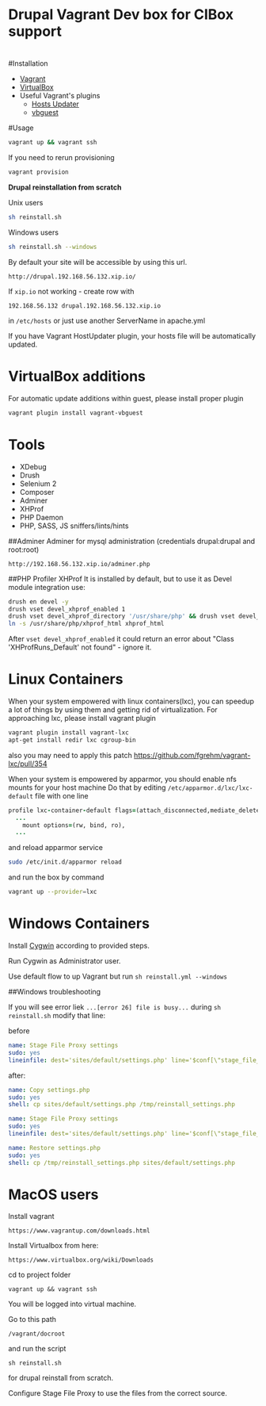 Drupal Vagrant Dev box for CIBox support
======
# 
#Installation
* [Vagrant](https://www.vagrantup.com/downloads.html)
* [VirtualBox](https://www.virtualbox.org/wiki/Downloads)
* Useful Vagrant's plugins
  * [Hosts Updater](https://github.com/cogitatio/vagrant-hostsupdater)
  * [vbguest](https://github.com/dotless-de/vagrant-vbguest)


#Usage

```sh
vagrant up && vagrant ssh
```

If you need to rerun provisioning

```sh
vagrant provision
```

**Drupal reinstallation from scratch**

Unix users
```sh
sh reinstall.sh
```
Windows users
```sh
sh reinstall.sh --windows
```
By default your site will be accessible by using this url. 

```
http://drupal.192.168.56.132.xip.io/
```


If ```xip.io``` not working - create row with

```hosts
192.168.56.132 drupal.192.168.56.132.xip.io
```

in ```/etc/hosts``` or just use another ServerName in apache.yml

If you have Vagrant HostUpdater plugin, your hosts file will be automatically updated.

VirtualBox additions
=====
For automatic update additions within guest, please install proper plugin

```sh
vagrant plugin install vagrant-vbguest
```


Tools
=====

* XDebug
* Drush
* Selenium 2
* Composer
* Adminer
* XHProf
* PHP Daemon
* PHP, SASS, JS sniffers/lints/hints

##Adminer
Adminer for mysql administration (credentials drupal:drupal and root:root)

```
http://192.168.56.132.xip.io/adminer.php
```

##PHP Profiler XHProf
It is installed by default, but to use it as Devel module integration use:
```sh
drush en devel -y
drush vset devel_xhprof_enabled 1
drush vset devel_xhprof_directory '/usr/share/php' && drush vset devel_xhprof_url '/xhprof_html/index.php'
ln -s /usr/share/php/xhprof_html xhprof_html
```
After `vset devel_xhprof_enabled` it could return an error about "Class 'XHProfRuns_Default' not found" - ignore it.


Linux Containers
=====

When your system empowered with linux containers(lxc), you can speedup a lot of things by
using them and getting rid of virtualization.
For approaching lxc, please install vagrant plugin

```sh
vagrant plugin install vagrant-lxc
apt-get install redir lxc cgroup-bin
```
also you may need to apply this patch https://github.com/fgrehm/vagrant-lxc/pull/354

When your system is empowered by apparmor, you should enable nfs mounts for your host
machine
Do that by editing `/etc/apparmor.d/lxc/lxc-default` file with one line

```ruby
profile lxc-container-default flags=(attach_disconnected,mediate_deleted) {
  ...
    mount options=(rw, bind, ro),
  ...
```

and reload apparmor service
```sh
sudo /etc/init.d/apparmor reload
```

and run the box by command

```sh
vagrant up --provider=lxc
```

Windows Containers
=====

Install [Cygwin](https://servercheck.in/blog/running-ansible-within-windows) according to provided steps.

Run Cygwin as Administrator user.

Use default flow to up Vagrant but run `sh reinstall.yml --windows`

##Windows troubleshooting

If you will see error liek ```...[error 26] file is busy...``` during ```sh reinstall.sh``` modify that line:

before

```yml
name: Stage File Proxy settings
sudo: yes
lineinfile: dest='sites/default/settings.php' line='$conf[\"stage_file_proxy_origin\"] = \"{{ stage_file_proxy_url }}";'
```

after:

```yml
name: Copy settings.php
sudo: yes
shell: cp sites/default/settings.php /tmp/reinstall_settings.php

name: Stage File Proxy settings
sudo: yes
lineinfile: dest='sites/default/settings.php' line='$conf[\"stage_file_proxy_origin\"] = \"{{ stage_file_proxy_url }}\";'

name: Restore settings.php
sudo: yes
shell: cp /tmp/reinstall_settings.php sites/default/settings.php
```

MacOS users
=====

Install vagrant
```
https://www.vagrantup.com/downloads.html
```

Install Virtualbox from here:
```
https://www.virtualbox.org/wiki/Downloads
```

cd to project folder

```
vagrant up && vagrant ssh
```

You will be logged into virtual machine.

Go to this path

```
/vagrant/docroot
```

and run the script

```
sh reinstall.sh
```

for drupal reinstall from scratch.

Configure Stage File Proxy to use the files from the correct source.
